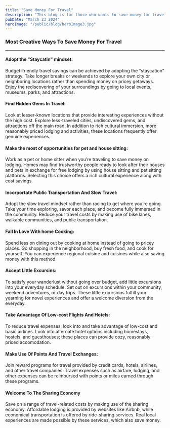 ```yaml
---
title: "Save Money For Travel"
description: "This blog is for those who wants to save money for travel."
pubDate: "March 23 2024"
heroImage: "/public/blog/heroImage3.jpg"
---
```


### Most Creative Ways To Save Money For Travel

---

#### Adopt the "Staycatin" mindset:

Budget-friendly travel savings can be achieved by adopting the “staycation” strategy. Take longer breaks or weekends to explore your own city or neighboring locations rather than spending money on pricey getaways. Enjoy the rediscovering of your surroundings by going to local events, museums, parks, and attractions.

#### Find Hidden Gems In Travel:

Look at lesser-known locations that provide interesting experiences without the high cost. Explore less-traveled cities, undiscovered gems, and attractions off the main road. In addition to rich cultural immersion, more reasonably priced lodging and activities, these locations frequently offer genuine experiences.

#### Make the most of opportunities for pet and house sitting:

Work as a pet or home sitter when you’re traveling to save money on lodging. Homes may find trustworthy people ready to look after their houses and pets in exchange for free lodging by using house sitting and pet sitting platforms. Selecting this choice offers a rich cultural experience along with cost savings.

#### Incorportate Public Transportation And Slow Travel:

Adopt the slow travel mindset rather than racing to get where you’re going. Take your time exploring, savor each place, and become fully immersed in the community. Reduce your travel costs by making use of bike lanes, walkable communities, and public transportation.

#### Fall In Love With home Cooking:

Spend less on dining out by cooking at home instead of going to pricey places. Go shopping in the neighborhood, buy fresh food, and cook for yourself. You can experience regional cuisine and cuisines while also saving money with this method.

#### Accept Little Excursins:

To satisfy your wanderlust without going over budget, add little excursions into your everyday schedule. Set out on excursions within your community, weekend adventures, or day trips. These little excursions fulfill your yearning for novel experiences and offer a welcome diversion from the everyday.

#### Take Advantage Of Low-cost Flights And Hotels:

To reduce travel expenses, look into and take advantage of low-cost and basic airlines. Look into alternate hotel options including homestays, hostels, and guesthouses; these places can provide cozy, reasonably priced accomodation.

#### Make Use Of Points And Travel Exchanges:

Join reward programs for travel provided by credit cards, hotels, airlines, and other travel companies. Travel expenses such as airfare, lodging, and other expenses can be reimbursed with points or miles earned through these programs.

#### Welcome To The Sharing Economy

Save on a range of travel-related costs by making use of the sharing economy. Affordable lodging is provided by websites like Airbnb, while economical transportation is offered by ride-sharing services. Real local experiences are made possible by these services, which also save money.
